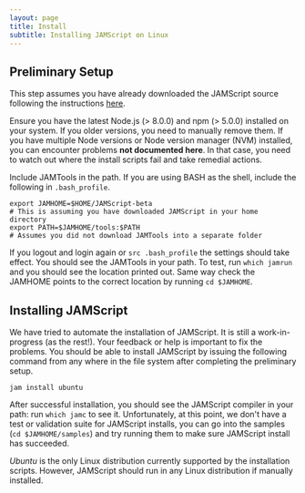 ```yaml
---
layout: page
title: Install
subtitle: Installing JAMScript on Linux
---
```


## Preliminary Setup

This step assumes you have already downloaded the JAMScript source following the instructions [here](../get-src).

Ensure you have the latest Node.js (> 8.0.0) and npm (> 5.0.0) installed on your system.
If you older versions, you need to manually remove them.
If you have multiple Node versions or Node version manager (NVM) installed, you can
encounter problems **not documented here**. In that case, you need to watch out where the install scripts fail
and take remedial actions.

Include JAMTools in the path. If you are using BASH as the shell, include the following in `.bash_profile`.
```shell
export JAMHOME=$HOME/JAMScript-beta
# This is assuming you have downloaded JAMScript in your home directory
export PATH=$JAMHOME/tools:$PATH
# Assumes you did not download JAMTools into a separate folder
```  

If you logout and login again or `src .bash_profile` the settings should take effect. You should see the JAMTools
in your path. To test, run `which jamrun` and you should see the location printed out. Same way check the JAMHOME
points to the correct location by running `cd $JAMHOME`.

## Installing JAMScript

We have tried to automate the installation of JAMScript. It is still a work-in-progress (as the rest!). Your feedback or help
is important to fix the problems. You should be able to install JAMScript by issuing the following command from any where
in the file system after completing the preliminary setup.

```shell
jam install ubuntu
```

After successful installation, you should see the JAMScript compiler in your path: run `which jamc` to see it.
Unfortunately, at this point, we don't have a test or validation suite for JAMScript installs, you can go into the
samples (`cd $JAMHOME/samples`) and try running them to make sure JAMScript install has succeeded.

*Ubuntu* is the only Linux distribution currently supported by the installation scripts. However, JAMScript should run in
any Linux distribution if manually installed.
